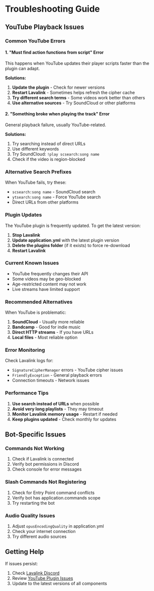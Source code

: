 # Troubleshooting Guide

## YouTube Playback Issues

### Common YouTube Errors

#### 1. "Must find action functions from script" Error
This happens when YouTube updates their player scripts faster than the plugin can adapt.

**Solutions:**
1. **Update the plugin** - Check for newer versions
2. **Restart Lavalink** - Sometimes helps refresh the cipher cache
3. **Try different search terms** - Some videos work better than others
4. **Use alternative sources** - Try SoundCloud or other platforms

#### 2. "Something broke when playing the track" Error
General playback failure, usually YouTube-related.

**Solutions:**
1. Try searching instead of direct URLs
2. Use different keywords
3. Try SoundCloud: `!play scsearch:song name`
4. Check if the video is region-blocked

### Alternative Search Prefixes

When YouTube fails, try these:
- `scsearch:song name` - SoundCloud search
- `ytsearch:song name` - Force YouTube search
- Direct URLs from other platforms

### Plugin Updates

The YouTube plugin is frequently updated. To get the latest version:

1. **Stop Lavalink**
2. **Update application.yml** with the latest plugin version
3. **Delete the plugins folder** (if it exists) to force re-download
4. **Restart Lavalink**

### Current Known Issues

- YouTube frequently changes their API
- Some videos may be geo-blocked
- Age-restricted content may not work
- Live streams have limited support

### Recommended Alternatives

When YouTube is problematic:
1. **SoundCloud** - Usually more reliable
2. **Bandcamp** - Good for indie music
3. **Direct HTTP streams** - If you have URLs
4. **Local files** - Most reliable option

### Error Monitoring

Check Lavalink logs for:
- `SignatureCipherManager` errors - YouTube cipher issues
- `FriendlyException` - General playback errors
- Connection timeouts - Network issues

### Performance Tips

1. **Use search instead of URLs** when possible
2. **Avoid very long playlists** - They may timeout
3. **Monitor Lavalink memory usage** - Restart if needed
4. **Keep plugins updated** - Check monthly for updates

## Bot-Specific Issues

### Commands Not Working
1. Check if Lavalink is connected
2. Verify bot permissions in Discord
3. Check console for error messages

### Slash Commands Not Registering
1. Check for Entry Point command conflicts
2. Verify bot has application.commands scope
3. Try restarting the bot

### Audio Quality Issues
1. Adjust `opusEncodingQuality` in application.yml
2. Check your internet connection
3. Try different audio sources

## Getting Help

If issues persist:
1. Check [Lavalink Discord](https://discord.gg/ZW4s47Ppw4)
2. Review [YouTube Plugin Issues](https://github.com/lavalink-devs/youtube-source/issues)
3. Update to the latest versions of all components
